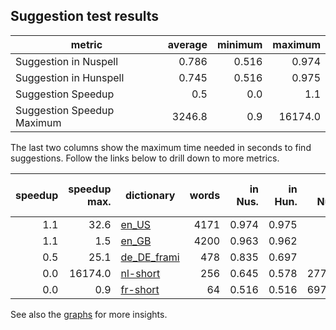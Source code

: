 ## Suggestion test results

| metric | average | minimum | maximum |
|--------|--------:|--------:|--------:|
| Suggestion in Nuspell      | 0.786 | 0.516 | 0.974 |
| Suggestion in Hunspell     | 0.745 | 0.516 | 0.975 |
| Suggestion Speedup         | 0.5 | 0.0 | 1.1 |
| Suggestion Speedup Maximum | 3246.8 | 0.9 | 16174.0 |

The last two columns show the maximum time needed in seconds to find suggestions. Follow the links below to drill down to more metrics.

| speedup | speedup max. | dictionary | words | in Nus. | in Hun. | Max. Nus. (s) | Max. Hun. (s) 
|--------:|-------------:|------------|------:|--------:|--------:|--:|--:|
| 1.1 | 32.6 | [en_US](logs/en_US.out) | 4171 | 0.974 | 0.975 | 0.445 | 0.524 |
| 1.1 | 1.5 | [en_GB](logs/en_GB.out) | 4200 | 0.963 | 0.962 | 0.784 | 0.880 |
| 0.5 | 25.1 | [de_DE_frami](logs/de_DE_frami.out) | 478 | 0.835 | 0.697 | 2.880 | 1.026 |
| 0.0 | 16174.0 | [nl-short](logs/nl-short.out) | 256 | 0.645 | 0.578 | 2773.887 | 4.093 |
| 0.0 | 0.9 | [fr-short](logs/fr-short.out) | 64 | 0.516 | 0.516 | 6971.167 | 0.905 |

See also the [graphs](graphs) for more insights.

